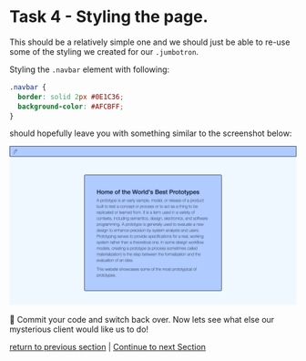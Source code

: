 Task 4 - Styling the page.
==========================

This should be a relatively simple one and we should just be able to re-use some of the styling we created for our `.jumbotron`.

Styling the `.navbar` element with following:

```css
.navbar {
  border: solid 2px #0E1C36;
  background-color: #AFCBFF;
}
```

should hopefully leave you with something similar to the screenshot below:

![styled homepage](../images/styledHomepage.png)

:twisted_rightwards_arrows: Commit your code and switch back over. Now lets see what else our mysterious client would like us to do!

[return to previous section](../courseSections/section9.md) | [Continue to next Section](../courseSections/section10.md)
